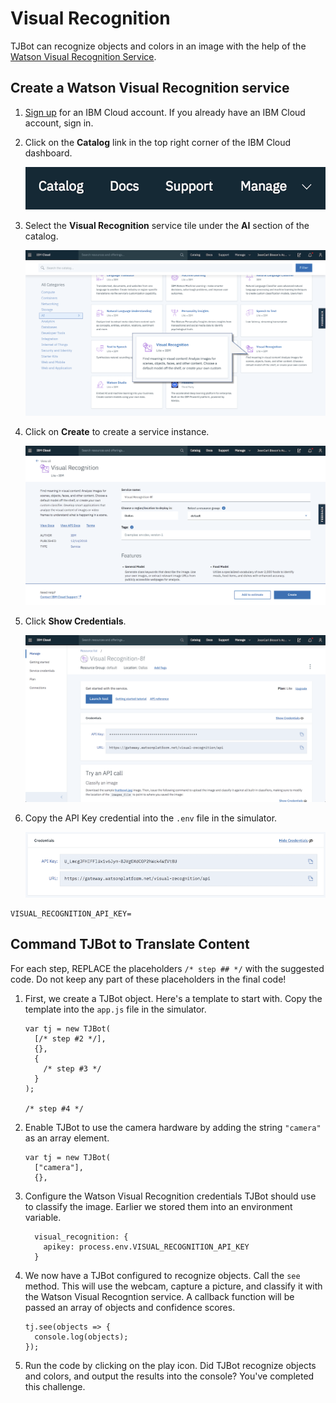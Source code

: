 # Visual Recognition

TJBot can recognize objects and colors in an image with the help of the [Watson Visual Recognition Service](https://ibm.biz/catalog-visual-recognition).

## Create a Watson Visual Recognition service

1. [Sign up](https://ibm.biz/tjbot-challenge-signup) for an IBM Cloud account. If you already have an IBM Cloud account, sign in.

2. Click on the __Catalog__ link in the top right corner of the IBM Cloud dashboard.

	![](assets/catalog.png)

3. Select the __Visual Recognition__ service tile under the __AI__ section of the catalog.

	![](assets/catalog-vr.png)

4. Click on __Create__ to create a service instance.

	![](assets/create-vr.png)

5. Click __Show Credentials__.

	![](assets/servicecredentials-vr.png)

6. Copy the API Key credential into the `.env` file in the simulator.

	![](assets/credentials-vr.png)

```
VISUAL_RECOGNITION_API_KEY=
```

## Command TJBot to Translate Content

For each step, REPLACE the placeholders `/* step ## */` with the suggested code. Do not keep any part of these placeholders in the final code!

1. First, we create a TJBot object. Here's a template to start with. Copy the template into the `app.js` file in the simulator.

	```
	var tj = new TJBot(
	  [/* step #2 */],
	  {},
	  {
	    /* step #3 */
	  }
	);

	/* step #4 */
	```

2. Enable TJBot to use the camera hardware by adding the string `"camera"` as an array element.

	```
	var tj = new TJBot(
	  ["camera"],
	  {},
	```

3. Configure the Watson Visual Recognition credentials TJBot should use to classify the image. Earlier we stored them into an environment variable.

	```
	  visual_recognition: {
	    apikey: process.env.VISUAL_RECOGNITION_API_KEY
	  }
	```

4. We now have a TJBot configured to recognize objects. Call the `see` method. This will use the webcam, capture a picture, and classify it with the Watson Visual Recogntion service. A callback function will be passed an array of objects and confidence scores.

	```
	tj.see(objects => {
	  console.log(objects);
	});
	```

5. Run the code by clicking on the play icon. Did TJBot recognize objects and colors, and output the results into the console? You've completed this challenge.
